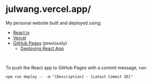 # julwang.vercel.app/

My personal website built and deployed using:
- [React.js](https://react.dev/)
- [Vercel](https://vercel.com/)
- [GitHub Pages](https://pages.github.com/) (previously)
  - [Deploying React App](https://github.com/gitname/react-gh-pages)

<br>

To push the React app to GitHub Pages with a commit message, run:
```
npm run deploy -- -m "[Description] - [Latest Commit ID]"
```
